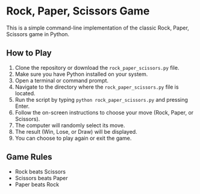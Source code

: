 # Rock, Paper, Scissors Game

This is a simple command-line implementation of the classic Rock, Paper, Scissors game in Python.

## How to Play

1. Clone the repository or download the `rock_paper_scissors.py` file.
2. Make sure you have Python installed on your system.
3. Open a terminal or command prompt.
4. Navigate to the directory where the `rock_paper_scissors.py` file is located.
5. Run the script by typing `python rock_paper_scissors.py` and pressing Enter.
6. Follow the on-screen instructions to choose your move (Rock, Paper, or Scissors).
7. The computer will randomly select its move.
8. The result (Win, Lose, or Draw) will be displayed.
9. You can choose to play again or exit the game.

## Game Rules

- Rock beats Scissors
- Scissors beats Paper
- Paper beats Rock

